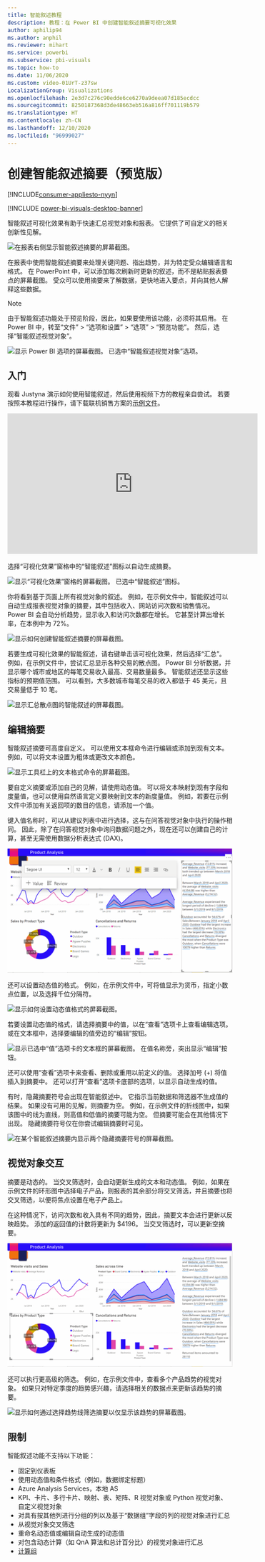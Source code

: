 ```yaml
---
title: 智能叙述教程
description: 教程：在 Power BI 中创建智能叙述摘要可视化效果
author: aphilip94
ms.author: anphil
ms.reviewer: mihart
ms.service: powerbi
ms.subservice: pbi-visuals
ms.topic: how-to
ms.date: 11/06/2020
ms.custom: video-01UrT-z37sw
LocalizationGroup: Visualizations
ms.openlocfilehash: 2e3d7c276c90edde6ce6270a9deea07d185ecdcc
ms.sourcegitcommit: 8250187368d3de48663eb516a816ff701119b579
ms.translationtype: HT
ms.contentlocale: zh-CN
ms.lasthandoff: 12/10/2020
ms.locfileid: "96999027"
---
```

# <a name="create-smart-narrative-summaries-preview"></a>创建智能叙述摘要（预览版）

[!INCLUDE[consumer-appliesto-nyyn](../includes/consumer-appliesto-nyyn.md)]    

[!INCLUDE [power-bi-visuals-desktop-banner](../includes/power-bi-visuals-desktop-banner.md)]

智能叙述可视化效果有助于快速汇总视觉对象和报表。 它提供了可自定义的相关创新性见解。

![在报表右侧显示智能叙述摘要的屏幕截图。](media/power-bi-visualization-smart-narratives/1.png)

在报表中使用智能叙述摘要来处理关键问题、指出趋势，并为特定受众编辑语言和格式。 在 PowerPoint 中，可以添加每次刷新时更新的叙述，而不是粘贴报表要点的屏幕截图。 受众可以使用摘要来了解数据，更快地进入要点，并向其他人解释这些数据。

>[!NOTE]
> 由于智能叙述功能处于预览阶段，因此，如果要使用该功能，必须将其启用。 在 Power BI 中，转至“文件” > “选项和设置” > “选项” > “预览功能”。 然后，选择“智能叙述视觉对象”。
>
>![显示 Power BI 选项的屏幕截图。 已选中“智能叙述视觉对象”选项。](media/power-bi-visualization-smart-narratives/2.png)



## <a name="get-started"></a>入门 
观看 Justyna 演示如何使用智能叙述，然后使用视频下方的教程亲自尝试。  若要按照本教程进行操作，请下载联机销售方案的[示例文件](https://github.com/microsoft/powerbi-desktop-samples/blob/master/Monthly%20Desktop%20Blog%20Samples/2020/2020SU09%20Blog%20Demo%20-%20September.pbix)。

<iframe width="560" height="315" src="https://www.youtube.com/embed/01UrT-z37sw" frameborder="0" allow="accelerometer; autoplay; clipboard-write; encrypted-media; gyroscope; picture-in-picture" allowfullscreen></iframe>

选择“可视化效果”窗格中的“智能叙述”图标以自动生成摘要。

![显示“可视化效果”窗格的屏幕截图。 已选中“智能叙述”图标。](media/power-bi-visualization-smart-narratives/3.png)

你将看到基于页面上所有视觉对象的叙述。 例如，在示例文件中，智能叙述可以自动生成报表视觉对象的摘要，其中包括收入、网站访问次数和销售情况。 Power BI 会自动分析趋势，显示收入和访问次数都在增长。 它甚至计算出增长率，在本例中为 72%。
 
![显示如何创建智能叙述摘要的屏幕截图。](media/power-bi-visualization-smart-narratives/4.gif)
 
若要生成可视化效果的智能叙述，请右键单击该可视化效果，然后选择“汇总”。 例如，在示例文件中，尝试汇总显示各种交易的散点图。 Power BI 分析数据，并显示哪个城市或地区的每笔交易收入最高、交易数量最多。 智能叙述还显示这些指标的预期值范围。 可以看到，大多数城市每笔交易的收入都低于 45 美元，且交易量低于 10 笔。
 
  
![显示汇总散点图的智能叙述的屏幕截图。](media/power-bi-visualization-smart-narratives/5.gif)
 
## <a name="edit-the-summary"></a>编辑摘要
 
智能叙述摘要可高度自定义。 可以使用文本框命令进行编辑或添加到现有文本。 例如，可以将文本设置为粗体或更改文本颜色。
 
![显示工具栏上的文本格式命令的屏幕截图。](media/power-bi-visualization-smart-narratives/6.png)
  
要自定义摘要或添加自己的见解，请使用动态值。 可以将文本映射到现有字段和度量值，也可以使用自然语言定义要映射到文本的新度量值。 例如，若要在示例文件中添加有关返回项的数目的信息，请添加一个值。 

键入值名称时，可以从建议列表中进行选择，这与在问答视觉对象中执行的操作相同。 因此，除了在问答视觉对象中询问数据问题之外，现在还可以创建自己的计算，甚至无需使用数据分析表达式 (DAX)。 
  
![显示如何为智能叙述可视化效果创建动态值的屏幕截图。](media/power-bi-visualization-smart-narratives/7.gif)
  
还可以设置动态值的格式。 例如，在示例文件中，可将值显示为货币，指定小数点位置，以及选择千位分隔符。 
   
![显示如何设置动态值格式的屏幕截图。](media/power-bi-visualization-smart-narratives/8.gif)
   
若要设置动态值的格式，请选择摘要中的值，以在“查看”选项卡上查看编辑选项。或在文本框中，选择要编辑的值旁边的“编辑”按钮。 
   
![显示已选中“值”选项卡的文本框的屏幕截图。 在值名称旁，突出显示“编辑”按钮。](media/power-bi-visualization-smart-narratives/9.png)
   
还可以使用“查看”选项卡来查看、删除或重用以前定义的值。 选择加号 (+) 将值插入到摘要中。 还可以打开“查看”选项卡底部的选项，以显示自动生成的值。

有时，隐藏摘要符号会出现在智能叙述中。 它指示当前数据和筛选器不生成值的结果。 如果没有可用的见解，则摘要为空。 例如，在示例文件的折线图中，如果该图中的线为直线，则高值和低值的摘要可能为空。 但摘要可能会在其他情况下出现。 隐藏摘要符号仅在你尝试编辑摘要时可见。


![在某个智能叙述摘要内显示两个隐藏摘要符号的屏幕截图。](media/power-bi-visualization-smart-narratives/10.png)
   
## <a name="visual-interactions"></a>视觉对象交互
摘要是动态的。 当交叉筛选时，会自动更新生成的文本和动态值。 例如，如果在示例文件的环形图中选择电子产品，则报表的其余部分将交叉筛选，并且摘要也将交叉筛选，以便将焦点设置在电子产品上。  

在这种情况下，访问次数和收入具有不同的趋势，因此，摘要文本会进行更新以反映趋势。 添加的返回值的计数将更新为 $4196。 当交叉筛选时，可以更新空摘要。
   
![显示图表中的所选内容如何交叉筛选摘要的屏幕截图。](media/power-bi-visualization-smart-narratives/11.gif)
   
还可以执行更高级的筛选。 例如，在示例文件中，查看多个产品趋势的视觉对象。 如果只对特定季度的趋势感兴趣，请选择相关的数据点来更新该趋势的摘要。
   
![显示如何通过选择趋势线筛选摘要以仅显示该趋势的屏幕截图。](media/power-bi-visualization-smart-narratives/12.gif)
   
## <a name="limitations"></a>限制

智能叙述功能不支持以下功能：
- 固定到仪表板 
- 使用动态值和条件格式（例如，数据绑定标题）
- Azure Analysis Services，本地 AS
- KPI、卡片、多行卡片、映射、表、矩阵、R 视觉对象或 Python 视觉对象、自定义视觉对象 
- 对具有按其他列进行分组的列以及基于“数据组”字段的列的视觉对象进行汇总 
- 从视觉对象交叉筛选
- 重命名动态值或编辑自动生成的动态值
- 对包含动态计算（如 QnA 算法和总计百分比）的视觉对象进行汇总 
- [计算组](/analysis-services/tabular-models/calculation-groups)
   

